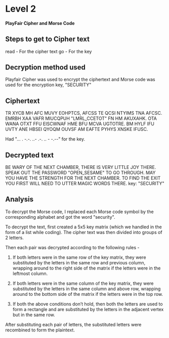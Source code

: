 # Level 2
#### **PlayFair Cipher** and **Morse Code**
## Steps to get to Cipher text
read - For the cipher text
go - For the key
## Decryption method used
Playfair Cipher was used to encrypt the ciphertext and Morse code was used for the encryption key, "SECURITY"
## Ciphertext
  TR XYCB MH AFC MUVY EOHPTCS, AFCSS TE QCSI NTYIMS TNA AFCSC. 
	EMRBH XAA VAFR MIUCQPUH "LMRL_CCETOT" FN HM AKUXAHK. OTA WANA
	OTXT FFU EISCWNAF HME BFU MCVA UGTOTRE. BM HYLF IFU UVTY ANE 
	HBSEI QYOQM OUVSF AM EAFTE PYHYS XNSKE IFUSC.
  
  Had "... . -.-. ..- .-. .. - -.--" for the key.
## Decrypted text
BE WARY OF THE NEXT CHAMBER, THERE IS VERY LITTLE JOY THERE. SPEAK OUT THE PASSWORD "OPEN_SESAME" TO GO THROUGH. MAY YOU HAVE THE STRENGTH FOR THE NEXT CHAMBER. TO FIND THE EXIT YOU FIRST WILL NEED TO UTTER MAGIC WORDS THERE.
key: "SECURITY"
## Analysis
To decrypt the Morse code, I replaced each Morse code symbol by the corresponding alphabet and got the word "security".

To decrypt the text, first created a 5x5 key matrix (which we handled in the form of a list while coding). The cipher text was then divided into groups of 2 letters.

Then each pair was decrypted according to the following rules - 

1. If both letters were in the same row of the key matrix, they were substituted by the letters in the same row and previous column, wrapping around to the right side of the matrix if the letters were in the leftmost column. 

2. If both letters were in the same column of the key matrix, they were substituted by the letters in the same column and above row,  wrapping around to the bottom side of the matrix if the letters were in the top row.

3. If both the above conditions don’t hold, then both the letters are used to form a rectangle 
 and are substituted by the letters in the adjacent vertex but in the same row.

After substituting each pair of letters, the substituted letters were recombined to form the plaintext.
